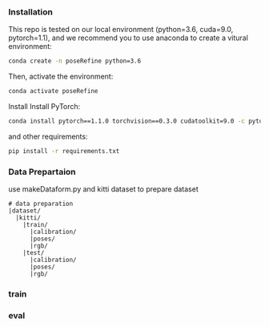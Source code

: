 ### Installation
This repo is tested on our local environment (python=3.6, cuda=9.0, pytorch=1.1), and we recommend you to use anaconda to create a vitural environment:

```bash
conda create -n poseRefine python=3.6
```
Then, activate the environment:
```bash
conda activate poseRefine
```

Install  Install PyTorch:

```bash
conda install pytorch==1.1.0 torchvision==0.3.0 cudatoolkit=9.0 -c pytorch
```

and other  requirements:
```bash
pip install -r requirements.txt
```

### Data Prepartaion
use makeDataform.py and kitti dataset to prepare dataset
```
# data preparation
|dataset/
  |kitti/
    |train/
      |calibration/
      |poses/
      |rgb/
    |test/
      |calibration/
      |poses/
      |rgb/
```

### train

### eval

